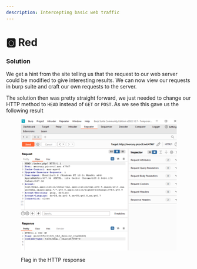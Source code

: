 ```yaml
---
description: Intercepting basic web traffic
---
```


# 🅾 Red

### Solution



We get a hint from the site telling us that the request to our web server could be modified to give interesting results. We can now view our requests in burp suite and craft our own requests to the server.

The solution then was pretty straight forward, we just needed to change our HTTP method to `HEAD` instead of `GET` or `POST.`As we see this gave us the following result

<figure><img src=".gitbook/assets/image.png" alt=""><figcaption><p>Flag in the HTTP response </p></figcaption></figure>
